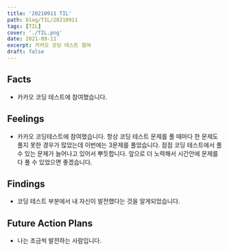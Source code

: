 ```yaml
---
title: '20210911 TIL'
path: blog/TIL/20210911
tags: [TIL]
cover: './TIL.png'
date: 2021-09-11
excerpt: 카카오 코딩 테스트 참여
draft: false
---
```


## Facts

- 카카오 코딩 테스트에 참여했습니다.

## Feelings

- 카카오 코딩테스트에 참여했습니다. 항상 코딩 테스트 문제를 풀 때마다 한 문제도 풀지 못한 경우가 많았는데 이번에는 3문제를 풀었습니다. 점점 코딩 테스트에서 풀 수 있는 문제가 늘어나고 있어서 뿌듯합니다. 앞으로 더 노력해서 시간안에 문제를 다 풀 수 있었으면 좋겠습니다.

## Findings

- 코딩 테스트 부분에서 내 자신이 발전했다는 것을 알게되었습니다.

## Future Action Plans

- 나는 조금씩 발전하는 사람입니다.
